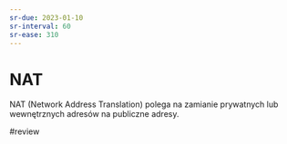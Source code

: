 ```yaml
---
sr-due: 2023-01-10
sr-interval: 60
sr-ease: 310
---
```


# NAT
NAT (Network Address Translation) polega na zamianie prywatnych lub wewnętrznych adresów na publiczne adresy. 

#review